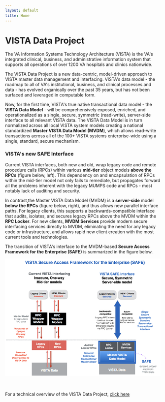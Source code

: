 ```yaml
---
layout: default
title: Home
---
```


# VISTA Data Project


The VA Information Systems Technology Architecture (VISTA) is the VA's integrated clinical, business, and administrative information system that supports all operations of over 1200 VA hospitals and clinics nationwide.  

The VISTA Data Project is a new data-centric, model-driven approach to VISTA master data management and interfacing.  VISTA's data model - the roadmap to all of VA's institutional, business, and clinical processes and data - has evolved organically over the past 35 years, but has not been surfaced and leveraged in computable form. 

Now, for the first time, VISTA's true native transactional data model - the **VISTA Data Model** - will be comprehensively exposed, enriched, and operationalized as a single, secure, symmetric (read-write), server-side interface to all relevant VISTA data.  The VISTA Data Model is in turn normalized across all local VISTA system models creating a national standardized __Master VISTA Data Model (MVDM__), which allows read-write transactions across all of the 100+ VISTA systems enterprise-wide using a single, standard, secure mechanism.

### VISTA's new SAFE Interface

Current VISTA interfaces, both new and old, wrap legacy code and remote procedure calls (RPCs) within various __mid-tier__ object models __above the RPCs__ (figure below, left). This dependency on and encapsulation of RPCs within the mid-tier model not only fails to remediate, but propagates forward all the problems inherent with the legacy MUMPS code and RPCs - most notably lack of auditing and security.

In contrast,the Master VISTA Data Model (MVDM) is a __server-side__ model  __below the RPCs__ (figure below, right), and thus allows new parallel interface paths. For legacy clients, this supports a backwards-compatible interface that audits, isolates, and secures legacy RPCs above the MVDM within the __RPC Locker__. For  new clients, __MVDM Services__ provide modern secure interfacing services directly to MVDM, eliminating the need for any legacy code or infrastructure, and allows rapid new client creation with the most current tools and technologies.

The transition of VISTA's interface to the MVDM-based __Secure Access Framework for the Enterprise (SAFE)__ is summarized in the figure below.

![VISTA-SAFE](/assets/VISTA-SAFE-20170207.png)
<br><br><br>

For a technical overview of the VISTA Data Project, [click here](https://github.com/vistadataproject/documents/tree/master/Background)
